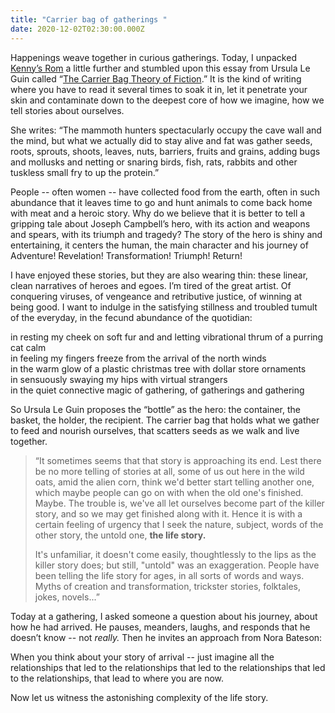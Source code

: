 ```yaml
---
title: "Carrier bag of gatherings "
date: 2020-12-02T02:30:00.000Z
---
```

Happenings weave together in curious gatherings. Today, I unpacked [Kenny’s Rom](https://kennyzhao.com/kennysroom) a little further and stumbled upon this essay from Ursula Le Guin called “[The Carrier Bag Theory of Fiction](https://www.google.com/search?q=carrier+bag+of+fiction&oq=carrier+bag+of+fiction&aqs=chrome..69i57j46j0i22i30l6.4176j0j4&sourceid=chrome&ie=UTF-8).” It is the kind of writing where you have to read it several times to soak it in, let it penetrate your skin and contaminate down to the deepest core of how we imagine, how we tell stories about ourselves.

She writes: “The mammoth hunters spectacularly occupy the cave wall and the mind, but what we actually did to stay alive and fat was gather seeds, roots, sprouts, shoots, leaves, nuts, barriers, fruits and grains, adding bugs and mollusks and netting or snaring birds, fish, rats, rabbits and other tuskless small fry to up the protein.”  

People -- often women -- have collected food from the earth, often in such abundance that it leaves time to go and hunt animals to come back home with meat and a heroic story. Why do we believe that it is better to tell a gripping tale about Joseph Campbell’s hero, with its action and weapons and spears, with its triumph and tragedy? The story of the hero is shiny and entertaining, it centers the human, the main character and his journey of Adventure! Revelation! Transformation! Triumph! Return!

I have enjoyed these stories, but they are also wearing thin: these linear, clean narratives of heroes and egoes. I’m tired of the great artist. Of conquering viruses, of vengeance and retributive justice, of winning at being good. I want to indulge in the satisfying stillness and troubled tumult of the everyday, in the fecund abundance of the quotidian: 

in resting my cheek on soft fur and and letting vibrational thrum of a purring cat calm\
in feeling my fingers freeze from the arrival of the north winds\
in the warm glow of a plastic christmas tree with dollar store ornaments\
in sensuously swaying my hips with virtual strangers\
in the quiet connective magic of gathering, of gatherings and gathering

So Ursula Le Guin proposes the “bottle” as the hero: the container, the basket, the holder, the recipient. The carrier bag that holds what we gather to feed and nourish ourselves, that scatters seeds as we walk and live together. 

> “It sometimes seems that that story is approaching its end. Lest there be no more telling of stories at all, some of us out here in the wild oats, amid the alien corn, think we'd better start telling another one, which maybe people can go on with when the old one's finished. Maybe. The trouble is, we've all let ourselves become part of the killer story, and so we may get finished along with it. Hence it is with a certain feeling of urgency that I seek the nature, subject, words of the other story, the untold one, **the life story.**
>
> It's unfamiliar, it doesn't come easily, thoughtlessly to the lips as the killer story does; but still, "untold" was an exaggeration. People have been telling the life story for ages, in all sorts of words and ways. Myths of creation and transformation, trickster stories, folktales, jokes, novels...” 

Today at a gathering, I asked someone a question about his journey, about how he had arrived. He pauses, meanders, laughs, and responds that he doesn’t know -- not *really.* Then he invites an approach from Nora Bateson:

When you think about your story of arrival -- just imagine all the relationships that led to the relationships that led to the relationships that led to the relationships, that lead to where you are now. 

Now let us witness the astonishing complexity of the life story.